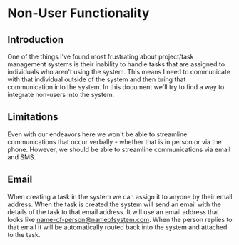 # Non-User Functionality

## Introduction

One of the things I've found most frustrating about project/task management systems is their inability to handle tasks that are assigned to individuals who aren't using the system. This means I need to communicate with that individual outside of the system and then bring that communication into the system. In this document we'll try to find a way to integrate non-users into the system.

## Limitations

Even with our endeavors here we won't be able to streamline communications that occur verbally - whether that is in person or via the phone. However, we should be able to streamline communications via email and SMS.

## Email

When creating a task in the system we can assign it to anyone by their email address. When the task is created the system will send an email with the details of the task to that email address. It will use an email address that looks like name-of-person@nameofsystem.com. When the person replies to that email it will be automatically routed back into the system and attached to the task.

